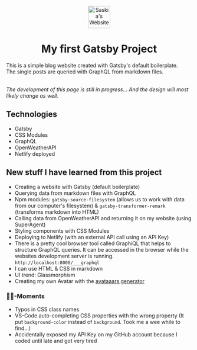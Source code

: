 <p align="center">
  <a href="https://saskia-leinberger.netlify.app/">
    <img alt="Saskia's Website" src="https://saskia-leinberger.netlify.app/static/avataaars-a8635d2aa1464ed854f33b16708adf8c.png" width="60" />
  </a>
</p>
<h1 align="center">
  My first Gatsby Project
</h1>
This is a simple blog website created with Gatsby's default boilerplate. <br />
The single posts are queried with GraphQL from markdown files.
<br />
<br />

*The development of this page is still in progress... And the design will most likely change as well.*

## Technologies
* Gatsby
* CSS Modules
* GraphQL
* OpenWeatherAPI
* Netlify deployed

## New stuff I have learned from this project
* Creating a website with Gatsby (default boilerplate)
* Querying data from markdown files with GraphQL
* Npm modules: ```gatsby-source-filesystem``` (allows us to work with data from our computer's filesystem) & ```gatsby-transformer-remark``` (transforms markdown into HTML)
* Calling data from OpenWeatherAPI and returning it on my website (using SuperAgent)
* Styling components with CSS Modules
* Deploying to Netlify (with an external API call using an API Key)
* There is a pretty cool browser tool called GraphiQL that helps to structure GraphQL queries. It can be accessed in the browser while the websites development server is running. ```http://localhost:8000/___graphql```
* I can use HTML & CSS in markdown
* UI trend: Glassmorphism
* Creating my own Avatar with the [avataaars generator](https://getavataaars.com)

### 🤦‍♀️-Moments
* Typos in CSS class names
* VS-Code auto-completing CSS properties with the wrong property (It put ```background-color``` instead of ```background```. Took me a wee while to find...)
* Accidentally exposed my API Key on my GitHub account because I coded until late and got very tired
